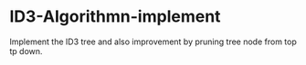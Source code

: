 # ID3-Algorithmn-implement
Implement the ID3 tree and also improvement by pruning tree node from top tp down.
